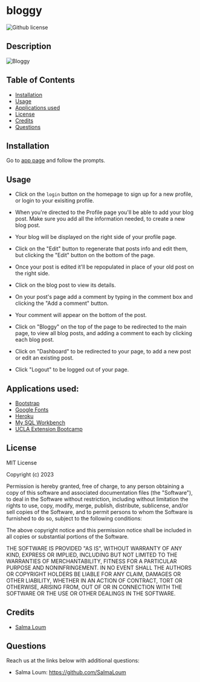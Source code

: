 # bloggy

![Github license](https://img.shields.io/static/v1?label=License&message=MIT&color=brightgreen)

## Description

![Bloggy](../bloggy/assets/bloggy-gif.gif)

## Table of Contents

- [Installation](#installation)
- [Usage](#usage)
- [Applications used](#applications-used)
- [License](#license)
- [Credits](#credits)
- [Questions](#questions)

## Installation

Go to [app page](https://radiant-eyrie-09127.herokuapp.com/) and follow the prompts.

## Usage

- Click on the `login` button on the homepage to sign up for a new profile, or login to your exisiting profile.

- When you're directed to the Profile page you'll be able to add your blog post. Make sure you add all the information needed, to create a new blog post.

- Your blog will be displayed on the right side of your profile page.

- Click on the "Edit" button to regenerate that posts info and edit them, but clicking the "Edit" button on the bottom of the page.

- Once your post is edited it'll be repopulated in place of your old post on the right side.

- Click on the blog post to view its details.

- On your post's page add a comment by typing in the comment box and clicking the "Add a comment" button. 

- Your comment will appear on the bottom of the post.

- Click on "Bloggy" on the top of the page to be redirected to the main page, to view all blog posts, and adding a comment to each by clicking each blog post.

- Click on "Dashboard" to be redirected to your page, to add a new post or edit an existing post.

- Click "Logout" to be logged out of your page.

## Applications used:

- [Bootstrap](https://getbootstrap.com/)
- [Google Fonts](https://fonts.google.com/about)
- [Heroku](https://dashboard.heroku.com/)
- [My SQL Workbench](https://www.mysql.com/products/workbench/)
- [UCLA Extension Bootcamp](https://www.uclaextension.edu/?gclid=Cj0KCQiAgribBhDkARIsAASA5btdbwAz8x25r3b1deoRNIGxfkPFL11rAQMuCgQ7HYiqBH8CLr9CgLoaAktlEALw_wcB&gclsrc=aw.ds)

## License

MIT License

Copyright (c) 2023

Permission is hereby granted, free of charge, to any person obtaining a copy
of this software and associated documentation files (the "Software"), to deal
in the Software without restriction, including without limitation the rights
to use, copy, modify, merge, publish, distribute, sublicense, and/or sell
copies of the Software, and to permit persons to whom the Software is
furnished to do so, subject to the following conditions:

The above copyright notice and this permission notice shall be included in all
copies or substantial portions of the Software.

THE SOFTWARE IS PROVIDED "AS IS", WITHOUT WARRANTY OF ANY KIND, EXPRESS OR
IMPLIED, INCLUDING BUT NOT LIMITED TO THE WARRANTIES OF MERCHANTABILITY,
FITNESS FOR A PARTICULAR PURPOSE AND NONINFRINGEMENT. IN NO EVENT SHALL THE
AUTHORS OR COPYRIGHT HOLDERS BE LIABLE FOR ANY CLAIM, DAMAGES OR OTHER
LIABILITY, WHETHER IN AN ACTION OF CONTRACT, TORT OR OTHERWISE, ARISING FROM,
OUT OF OR IN CONNECTION WITH THE SOFTWARE OR THE USE OR OTHER DEALINGS IN THE
SOFTWARE.

## Credits

- [Salma Loum](https://github.com/SalmaLoum)

## Questions

Reach us at the links below with additional questions:

- Salma Loum: https://github.com/SalmaLoum

